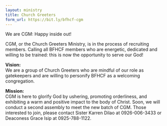 ```yaml
---
layout: ministry
title: Church Greeters
form_url: https://bit.ly/bfhcf-cgm
---
```

 
We are CGM: Happy inside out!

CGM, or the Church Greeters Ministry, is in the process of recruiting members.
Calling all BFHCF members who are energetic, dedicated and willing to be
trained: this is now the opportunity to serve our God!

**Vision:**  
We are a group of Church Greeters who are mindful of our role as
gatekeepers and are willing to personify BFHCF as a welcoming congregation.

**Mission:**  
CGM is here to glorify God by ushering, promoting orderliness, and
exhibiting a warm and positive impact to the body of Christ.
Soon, we will conduct a second assembly to meet the new batch of CGM.
Those interested to join, please contact Sister Karren Dilao at 0926-006-3433 or
Deaconess Grace Isip at 0925-788-1122.
